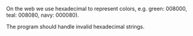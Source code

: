 On the web we use hexadecimal to represent colors, e.g. green: 008000, teal: 008080, navy: 000080).

The program should handle invalid hexadecimal strings.
